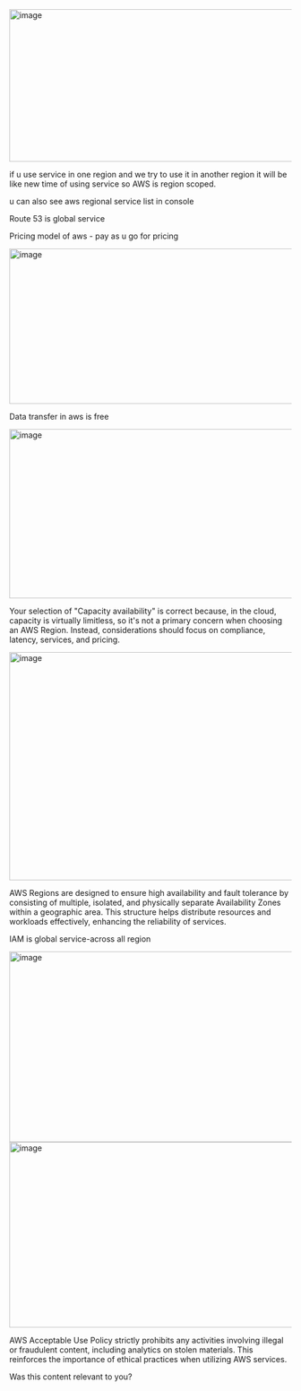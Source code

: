 <img width="612" height="272" alt="image" src="https://github.com/user-attachments/assets/d095baad-df4d-4e91-adc2-be5a054cbefb" />

if u use service in one region and we try to use it in another region it will be like new time of using service so AWS is region scoped.

u can also see aws regional service list in console

Route 53 is global service

Pricing model of aws - pay as u go for pricing

<img width="605" height="277" alt="image" src="https://github.com/user-attachments/assets/675b3e49-6c4a-4d9a-9a72-e6561d0a1afe" />

Data transfer in aws is free

<img width="638" height="302" alt="image" src="https://github.com/user-attachments/assets/0c4ff0e3-e018-4447-a54d-8ccbaaa88998" />

Your selection of "Capacity availability" is correct because, in the cloud, capacity is virtually limitless, so it's not a primary concern when choosing an AWS Region. Instead, considerations should focus on compliance, latency, services, and pricing.

<img width="944" height="407" alt="image" src="https://github.com/user-attachments/assets/ecfb4e8d-df9c-4f77-aec7-10d1bda7696b" />

 AWS Regions are designed to ensure high availability and fault tolerance by consisting of multiple, isolated, and physically separate Availability Zones within a geographic area. This structure helps distribute resources and workloads effectively, enhancing the reliability of services.

 IAM is global service-across all region

 <img width="692" height="340" alt="image" src="https://github.com/user-attachments/assets/3d2e9e08-6232-40b3-ad3b-4aa906ccb438" />

 <img width="665" height="331" alt="image" src="https://github.com/user-attachments/assets/e6a4e6e9-b536-4806-b209-d993d93a7edd" />

  AWS Acceptable Use Policy strictly prohibits any activities involving illegal or fraudulent content, including analytics on stolen materials. This reinforces the importance of ethical practices when utilizing AWS services.

Was this content relevant to you?






